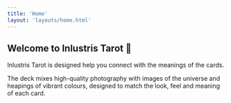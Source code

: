```yaml
---
title: 'Home'
layout: 'layouts/home.html'
---
```


## Welcome to Inlustris Tarot 🔮
Inlustris Tarot is designed help you connect with the meanings of the cards.

The deck mixes high-quality photography with images of the universe and heapings of vibrant colours, designed to match the look, feel and meaning of each card. 
